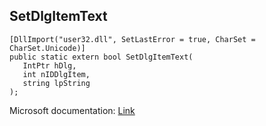 ## SetDlgItemText

```
[DllImport("user32.dll", SetLastError = true, CharSet = CharSet.Unicode)]
public static extern bool SetDlgItemText(
   IntPtr hDlg,
   int nIDDlgItem,
   string lpString
);
```

Microsoft documentation: [Link](https://docs.microsoft.com/en-us/windows/win32/api/winuser/nf-winuser-setdlgitemtextw)
